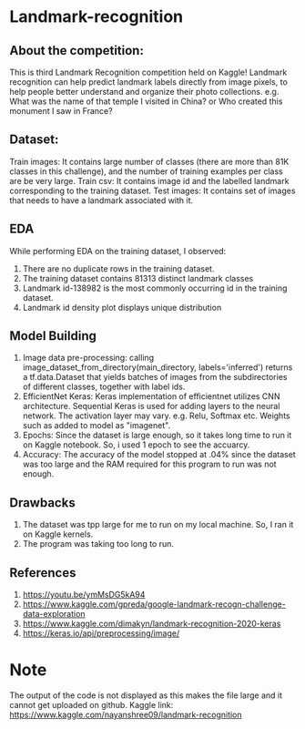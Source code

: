 # Landmark-recognition
## About the competition: 
This is third Landmark Recognition competition held on Kaggle! Landmark recognition can help predict landmark labels directly from image pixels, to help people better understand and organize their photo collections. 
e.g. What was the name of that temple I visited in China? or Who created this monument I saw in France?

## Dataset:
Train images: It contains large number of classes (there are more than 81K classes in this challenge), and the number of training examples per class are be very large.
Train csv: It contains image id and the labelled landmark corresponding to the training dataset.
Test images: It contains set of images that needs to have a landmark associated with it.

## EDA
While performing EDA on the training dataset, I observed:
1. There are no duplicate rows in the training dataset.
2. The training dataset contains 81313 distinct landmark classes 
3. Landmark id-138982 is the most commonly occurring id in the training dataset.
4. Landmark id density plot displays unique distribution 

## Model Building
1. Image data pre-processing: calling image_dataset_from_directory(main_directory, labels='inferred') returns a tf.data.Dataset that yields batches of images from the subdirectories of different classes, together with label ids.
2. EfficientNet Keras: Keras implementation of efficientnet utilizes CNN architecture. Sequential Keras is used for adding layers to the neural network. The activation layer may vary. e.g. Relu, Softmax etc. Weights such as added to model as "imagenet".
3. Epochs: Since the dataset is large enough, so it takes long time to run it on Kaggle notebook. So, i used 1 epoch to see the accuarcy.
4. Accuracy: The accuracy of the model stopped at .04% since the dataset was too large and the RAM required for this program to run was not enough.

## Drawbacks
1. The dataset was tpp large for me to run on my local machine. So, I ran it on Kaggle kernels. 
2. The program was taking too long to run.

## References
1. https://youtu.be/ymMsDG5kA94
2. https://www.kaggle.com/gpreda/google-landmark-recogn-challenge-data-exploration
3. https://www.kaggle.com/dimakyn/landmark-recognition-2020-keras
4. https://keras.io/api/preprocessing/image/

# Note
The output of the code is not displayed as this makes the file large and it cannot get uploaded on github.
Kaggle link: https://www.kaggle.com/nayanshree09/landmark-recognition 



